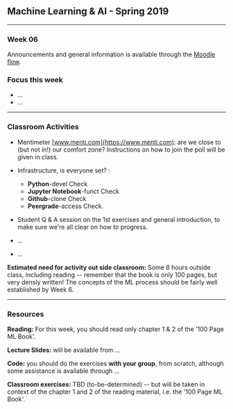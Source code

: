 ## Machine Learning & AI - Spring 2019

----------------
### Week 06

Announcements and general information is available through the [Moodle flow](https://cphbusiness.mrooms.net/enrol/index.php?id=3151). 

### Focus this week

- ...
- ...

-----------------

### Classroom Activities 

- Mentimeter [www.menti.com](https://www.menti.com): are we close to (but not in!) our comfort zone? Instructions on how to join the poll will be given in class.
- Infrastructure, is everyone set? :

  * **Python**-devel Check
  * **Jupyter Notebook**-funct Check
  * **Github**-clone Check
  * **Peergrade**-access Check.

- Student Q & A session on the 1st exercises and general introduction, to make sure we're all clear on how to progress.
- ...
- ...

**Estimated need for activity out side classroom:** Some 8 hours outside class, including reading -- remember that the book is only 100 pages, but very densly written! The concepts of the ML process should be fairly well established by Week 6.

-----------------
### Resources

**Reading:** For this week, you should read only chapter 1 & 2 of the '100 Page ML Book'.

**Lecture Slides:** will be available from ...

**Code:** you should do the exercises **with your group**, from scratch, although some assistance is available through ...

**Classroom exercises:** TBD (to-be-determined) -- but will be taken in context of the chapter 1 and 2 of the reading material, i.e. the '100 Page ML Book'.
